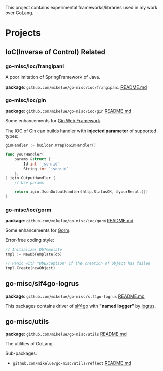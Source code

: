 This project contains experimental frameworks/libraries used in my work over GoLang.

# Projects

## IoC(Inverse of Control) Related

### go-misc/ioc/frangipani

A poor imitation of SpringFramework of Java.

**package**: `github.com/mikelue/go-misc/ioc/frangipani` [README.md](./ioc/frangipani/README.md)

### go-misc/ioc/gin

**package**: `github.com/mikelue/go-misc/ioc/gin` [README.md](./ioc/gin/README.md)

Some enhancements for [Gin Web Framework](https://onsi.github.io/ginkgo/).

The IOC of Gin can builds handler with **injected parameter** of supported types:

```go
ginHandler := builder.WrapToGinHandler()

func yourHandler(
	params &struct {
		Id int `json:id`
		String int `json:id`
	},
) igin.OutputHandler {
	// Use params

	return igin.JsonOutputHandler(http.StatusOK, &yourResult{})
}
```
### go-misc/ioc/gorm

**package**: `github.com/mikelue/go-misc/ioc/gorm` [README.md](./ioc/gorm/README.md)

Some enhancements for [Gorm](http://gorm.io/).

Error-free coding style:
```go
// Initializes DbTemplate
tmpl := NewDbTemplate(db)

// Panic with "DbException" if the creation of object has failed
tmpl.Create(newObject)
```

## go-misc/slf4go-logrus

**package**: `github.com/mikelue/go-misc/slf4go-logrus` [README.md](./slf4go-logrus/README.md)

This packages contains driver of [slf4go](https://github.com/go-eden/slf4go) with **"named logger"** by [logrus](https://github.com/sirupsen/logrus).

## go-misc/utils

**package**: `github.com/mikelue/go-misc/utils` [README.md](./utils/README.md)

The utilities of GoLang.

Sub-packages:
* `github.com/mikelue/go-misc/utils/reflect` [README.md](./utils/reflect/README.md)
